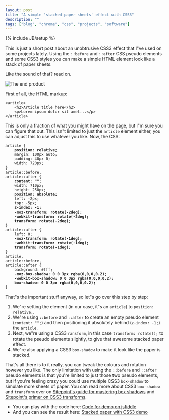 ```yaml
---
layout: post
title: "A simple 'stacked paper sheets' effect with CSS3"
description: ""
tags: ["blog", "chrome", "css", "projects", "software"]
---
```

{% include JB/setup %}

This is just a short post about an unobtrusive CSS3 effect that I"ve used on some projects lately. Using the `::before` and `::after` CSS pseudo elements and some CSS3 styles you can make a simple HTML element look like a stack of paper sheets.

Like the sound of that? read on.

![The end product](http://f.cl.ly/items/3i1b3a2t2f3I0M2N161O/by%20default%202012-10-11%20at%2014.30.45.png)

First of all, the HTML markup:

<pre>
<code class="html">&lt;article>
    &lt;h2>Article title here&lt;/h2>
    &lt;p>Lorem ipsum dolor sit amet...&lt;/p>
&lt;/article></code>
</pre>

This is only a fraction of what you might have on the page, but I"m sure you can figure that out. This isn"t limited to just the `article` element either, you can adjust this to use whatever you like. Now, the CSS:

<pre>
<code class="css">article {
    <strong>position: relative;</strong>
    margin: 100px auto;
    padding: 40px 0;
    width: 720px;
}
article::before,
article::after {
    <strong>content: "";</strong>
    width: 710px;
    height: 250px;
    <strong>position: absolute;</strong>
    left: -2px;
    top: -5px;
    <strong>z-index: -1;</strong>
    <strong>-moz-transform: rotate(-2deg);
    -webkit-transform: rotate(-2deg);
    transform: rotate(-2deg);</strong>
}
article::after {
    left: 0;
    <strong>-moz-transform: rotate(-1deg);
    -webkit-transform: rotate(-1deg);
    transform: rotate(-1deg);</strong>
}
article,
article::before,
article::after {
    background: #fff;
    <strong>-moz-box-shadow: 0 0 3px rgba(0,0,0,0.2);
    -webkit-box-shadow: 0 0 3px rgba(0,0,0,0.2);
    box-shadow: 0 0 3px rgba(0,0,0,0.2);</strong>
}</code>
</pre>

That"s the important stuff anyway, so let"s go over this step by step:

1. We"re setting the element (in our case, it"s an `article`) to `position: relative;`.
2. We"re using `::before` and `::after` to create an empty pseudo element (`content: "";`) and then positioning it absolutely behind (`z-index: -1;`) the `article`.
3. Next, we"re using a CSS3 `ransform`, in this case `transform: rotate();` to rotate the pseudo elements slightly, to give that awesome stacked paper effect.
4. We"re also applying a CSS3 `box-shadow` to make it look like the paper is stacked.

That's all there is to it really, you can tweak the colours and rotation however you like. The only limitation with using the `::before` and `::after` pseudo elements is that you're limited to just those two pseudo elements, but if you're feeling crazy you could use multiple CSS3 `box-shadow` to simulate more sheets of paper. You can read more about CSS3 `box-shadow` and `transform` over on [Sitepoint's guide for mastering box shadows](http://www.sitepoint.com/mastering-box-shadows/) and [Sitepoint's primer on CSS3 transforms](http://www.sitepoint.com/a-primer-on-css3-transforms/).

- You can play with the code here: [Code for demo on jsfiddle](http://jsfiddle.net/YZ62u/)
- And you can see the result here: [Stacked paper with CSS3 demo](http://jsfiddle.net/YZ62u/embedded/result/)
